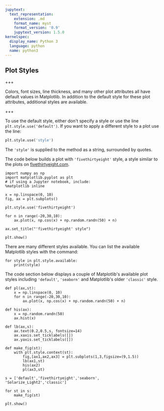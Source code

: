 ```yaml
---
jupytext:
  text_representation:
    extension: .md
    format_name: myst
    format_version: '0.9'
    jupytext_version: 1.5.0
kernelspec:
  display_name: Python 3
  language: python
  name: python3
---
```


## Plot Styles

+++

Colors, font sizes, line thickness, and many other plot attributes all have default values in Matplotlib. In addition to the default style for these plot attributes, additional styles are available.

+++

To use the default style, either don't specify a style or use the line ```plt.style.use('default')```.  If you want to apply a different style to a plot use the line:

```python
plt.style.use('style')
```

The ```'style'``` is supplied to the method as a string, surrounded by quotes.

The code below builds a plot with ```'fivethirtyeight'``` style, a style similar to the plots on [fivethirtyeight.com](https://fivethirtyeight.com).

```{code-cell} ipython3
import numpy as np
import matplotlib.pyplot as plt
# if using a Jupyter notebook, include:
%matplotlib inline

x = np.linspace(0, 10)
fig, ax = plt.subplots()

plt.style.use('fivethirtyeight')

for n in range(-20,30,10):
    ax.plot(x, np.cos(x) + np.random.randn(50) + n)

ax.set_title("'fivethirtyeight' style")

plt.show()
```

There are many different styles available. You can list the available Matplotlib styles with the command:

```{code-cell} ipython3
for style in plt.style.available:
    print(style)
```

The code section below displays a couple of Matplotlib's available plot styles including ```'default'```, ```'seaborn'``` and Matplotlib's older ```'classic'``` style.

```{code-cell} ipython3
def pl(ax,st):
    x = np.linspace(0, 10)
    for n in range(-20,30,10):
        ax.plot(x, np.cos(x) + np.random.randn(50) + n) 

def his(ax):
    x = np.random.randn(50)
    ax.hist(x)
    
def lb(ax,s):
    ax.text(0.2,0.5,s, fontsize=14)
    ax.xaxis.set_ticklabels([])
    ax.yaxis.set_ticklabels([])
    
def make_fig(st):
    with plt.style.context(st):
        fig,[ax1,ax2,ax3] = plt.subplots(1,3,figsize=(9,1.5))
        lb(ax1,st)
        his(ax2)
        pl(ax3,st)

s = ['default','fivethirtyeight','seaborn', 'Solarize_Light2','classic'] 

for st in s:
    make_fig(st)
     
plt.show()
```

```{code-cell} ipython3

```
